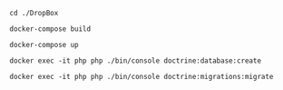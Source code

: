 `cd ./DropBox`

`docker-compose build`

`docker-compose up`

`docker exec -it php php ./bin/console doctrine:database:create`

`docker exec -it php php ./bin/console doctrine:migrations:migrate`